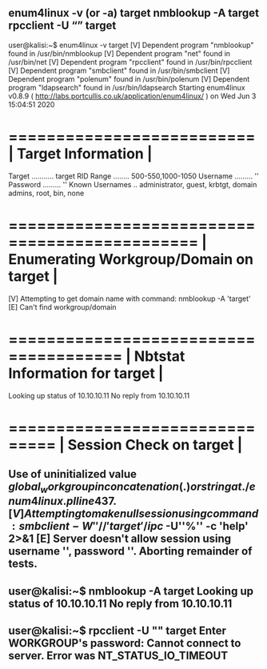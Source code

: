 enum4linux -v (or -a) target
nmblookup -A target
rpcclient -U “” target
---
user@kalisi:~$ enum4linux -v target
[V] Dependent program "nmblookup" found in /usr/bin/nmblookup
[V] Dependent program "net" found in /usr/bin/net
[V] Dependent program "rpcclient" found in /usr/bin/rpcclient
[V] Dependent program "smbclient" found in /usr/bin/smbclient
[V] Dependent program "polenum" found in /usr/bin/polenum
[V] Dependent program "ldapsearch" found in /usr/bin/ldapsearch
Starting enum4linux v0.8.9 ( <http://labs.portcullis.co.uk/application/enum4linux/> ) on Wed Jun  3 15:04:51 2020

 ========================== 
|    Target Information    |
 ========================== 
Target ........... target
RID Range ........ 500-550,1000-1050
Username ......... ''
Password ......... ''
Known Usernames .. administrator, guest, krbtgt, domain admins, root, bin, none


 ============================================== 
|    Enumerating Workgroup/Domain on target    |
 ============================================== 
[V] Attempting to get domain name with command: nmblookup -A 'target'
[E] Can't find workgroup/domain


 ====================================== 
|    Nbtstat Information for target    |
 ====================================== 
Looking up status of 10.10.10.11
No reply from 10.10.10.11

 =============================== 
|    Session Check on target    |
 =============================== 
Use of uninitialized value $global_workgroup in concatenation (.) or string at ./enum4linux.pl line 437.
[V] Attempting to make null session using command: smbclient -W '' //'target'/ipc$ -U''%'' -c 'help' 2>&1
[E] Server doesn't allow session using username '', password ''.  Aborting remainder of tests.
---
user@kalisi:~$ nmblookup -A target
Looking up status of 10.10.10.11
No reply from 10.10.10.11
---
user@kalisi:~$ rpcclient -U "" target
Enter WORKGROUP\'s password: 
Cannot connect to server.  Error was NT_STATUS_IO_TIMEOUT
---
